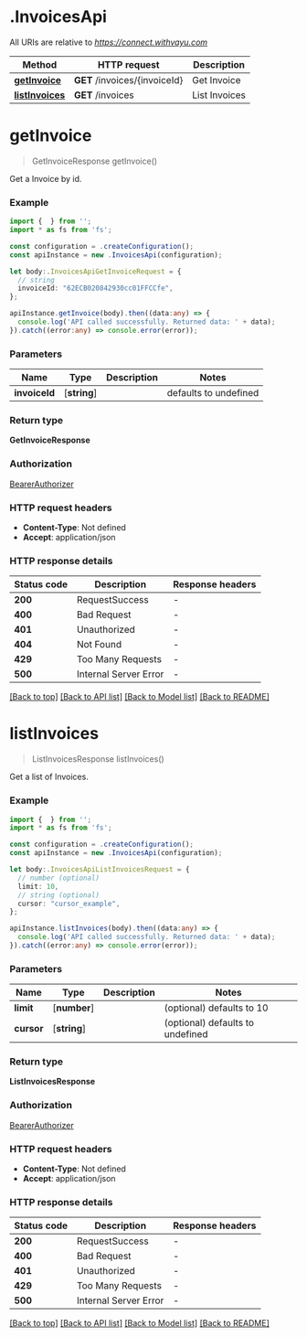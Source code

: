 # .InvoicesApi

All URIs are relative to *https://connect.withvayu.com*

Method | HTTP request | Description
------------- | ------------- | -------------
[**getInvoice**](InvoicesApi.md#getInvoice) | **GET** /invoices/{invoiceId} | Get Invoice
[**listInvoices**](InvoicesApi.md#listInvoices) | **GET** /invoices | List Invoices


# **getInvoice**
> GetInvoiceResponse getInvoice()

Get a Invoice by id.

### Example


```typescript
import {  } from '';
import * as fs from 'fs';

const configuration = .createConfiguration();
const apiInstance = new .InvoicesApi(configuration);

let body:.InvoicesApiGetInvoiceRequest = {
  // string
  invoiceId: "62ECB020842930cc01FFCCfe",
};

apiInstance.getInvoice(body).then((data:any) => {
  console.log('API called successfully. Returned data: ' + data);
}).catch((error:any) => console.error(error));
```


### Parameters

Name | Type | Description  | Notes
------------- | ------------- | ------------- | -------------
 **invoiceId** | [**string**] |  | defaults to undefined


### Return type

**GetInvoiceResponse**

### Authorization

[BearerAuthorizer](README.md#BearerAuthorizer)

### HTTP request headers

 - **Content-Type**: Not defined
 - **Accept**: application/json


### HTTP response details
| Status code | Description | Response headers |
|-------------|-------------|------------------|
**200** | RequestSuccess |  -  |
**400** | Bad Request |  -  |
**401** | Unauthorized |  -  |
**404** | Not Found |  -  |
**429** | Too Many Requests |  -  |
**500** | Internal Server Error |  -  |

[[Back to top]](#) [[Back to API list]](README.md#documentation-for-api-endpoints) [[Back to Model list]](README.md#documentation-for-models) [[Back to README]](README.md)

# **listInvoices**
> ListInvoicesResponse listInvoices()

Get a list of Invoices.

### Example


```typescript
import {  } from '';
import * as fs from 'fs';

const configuration = .createConfiguration();
const apiInstance = new .InvoicesApi(configuration);

let body:.InvoicesApiListInvoicesRequest = {
  // number (optional)
  limit: 10,
  // string (optional)
  cursor: "cursor_example",
};

apiInstance.listInvoices(body).then((data:any) => {
  console.log('API called successfully. Returned data: ' + data);
}).catch((error:any) => console.error(error));
```


### Parameters

Name | Type | Description  | Notes
------------- | ------------- | ------------- | -------------
 **limit** | [**number**] |  | (optional) defaults to 10
 **cursor** | [**string**] |  | (optional) defaults to undefined


### Return type

**ListInvoicesResponse**

### Authorization

[BearerAuthorizer](README.md#BearerAuthorizer)

### HTTP request headers

 - **Content-Type**: Not defined
 - **Accept**: application/json


### HTTP response details
| Status code | Description | Response headers |
|-------------|-------------|------------------|
**200** | RequestSuccess |  -  |
**400** | Bad Request |  -  |
**401** | Unauthorized |  -  |
**429** | Too Many Requests |  -  |
**500** | Internal Server Error |  -  |

[[Back to top]](#) [[Back to API list]](README.md#documentation-for-api-endpoints) [[Back to Model list]](README.md#documentation-for-models) [[Back to README]](README.md)


